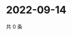# 2022-09-14

共 0 条

<!-- BEGIN WEIBO -->
<!-- 最后更新时间 Wed Sep 14 2022 00:24:57 GMT+0800 (China Standard Time) -->

<!-- END WEIBO -->
